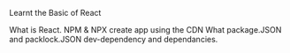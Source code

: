 Learnt the Basic of React

What is React.
NPM & NPX
create app using the CDN
What package.JSON and packlock.JSON
dev-dependency and dependancies.

